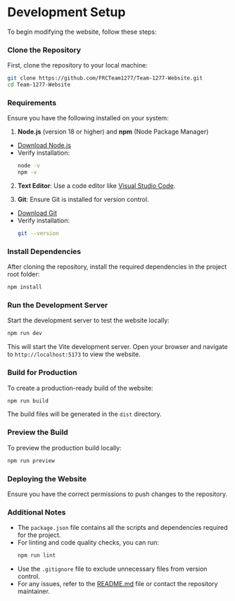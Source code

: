 # Development Setup

To begin modifying the website, follow these steps:

### Clone the Repository

First, clone the repository to your local machine:

```bash
git clone https://github.com/FRCTeam1277/Team-1277-Website.git
cd Team-1277-Website
```

### Requirements

Ensure you have the following installed on your system:

1. **Node.js** (version 18 or higher) and **npm** (Node Package Manager)

- [Download Node.js](https://nodejs.org/)
- Verify installation:
  ```bash
  node -v
  npm -v
  ```

2. **Text Editor**: Use a code editor like [Visual Studio Code](https://code.visualstudio.com/).

3. **Git**: Ensure Git is installed for version control.

- [Download Git](https://git-scm.com/)
- Verify installation:
  ```bash
  git --version
  ```

### Install Dependencies

After cloning the repository, install the required dependencies in the project root folder:

```bash
npm install
```

### Run the Development Server

Start the development server to test the website locally:

```bash
npm run dev
```

This will start the Vite development server. Open your browser and navigate to `http://localhost:5173` to view the website.

### Build for Production

To create a production-ready build of the website:

```bash
npm run build
```

The build files will be generated in the `dist` directory.

### Preview the Build

To preview the production build locally:

```bash
npm run preview
```

### Deploying the Website

Ensure you have the correct permissions to push changes to the repository.

### Additional Notes

- The `package.json` file contains all the scripts and dependencies required for the project.
- For linting and code quality checks, you can run:
  ```bash
  npm run lint
  ```
- Use the `.gitignore` file to exclude unnecessary files from version control.
- For any issues, refer to the [README.md](./README.md) file or contact the repository maintainer.
